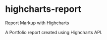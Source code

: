 # highcharts-report
 Report Markup with Highcharts

 A Portfolio report created using Highcharts API.